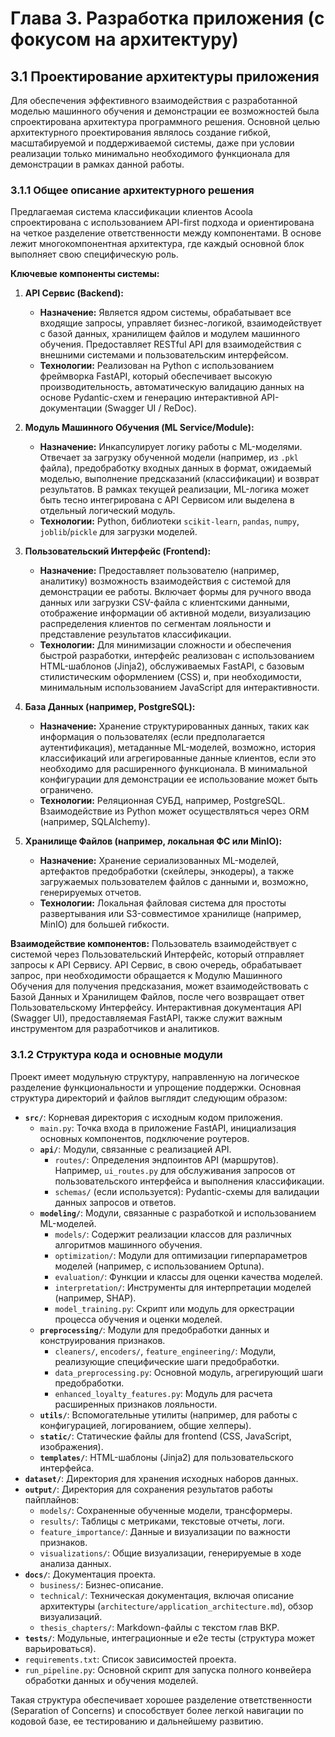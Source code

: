 # Глава 3. Разработка приложения (с фокусом на архитектуру)

## 3.1 Проектирование архитектуры приложения

Для обеспечения эффективного взаимодействия с разработанной моделью машинного обучения и демонстрации ее возможностей была спроектирована архитектура программного решения. Основной целью архитектурного проектирования являлось создание гибкой, масштабируемой и поддерживаемой системы, даже при условии реализации только минимально необходимого функционала для демонстрации в рамках данной работы.

### 3.1.1 Общее описание архитектурного решения

Предлагаемая система классификации клиентов Acoola спроектирована с использованием API-first подхода и ориентирована на четкое разделение ответственности между компонентами. В основе лежит многокомпонентная архитектура, где каждый основной блок выполняет свою специфическую роль.

**Ключевые компоненты системы:**

1.  **API Сервис (Backend):**
    *   **Назначение:** Является ядром системы, обрабатывает все входящие запросы, управляет бизнес-логикой, взаимодействует с базой данных, хранилищем файлов и модулем машинного обучения. Предоставляет RESTful API для взаимодействия с внешними системами и пользовательским интерфейсом.
    *   **Технологии:** Реализован на Python с использованием фреймворка FastAPI, который обеспечивает высокую производительность, автоматическую валидацию данных на основе Pydantic-схем и генерацию интерактивной API-документации (Swagger UI / ReDoc).

2.  **Модуль Машинного Обучения (ML Service/Module):**
    *   **Назначение:** Инкапсулирует логику работы с ML-моделями. Отвечает за загрузку обученной модели (например, из `.pkl` файла), предобработку входных данных в формат, ожидаемый моделью, выполнение предсказаний (классификации) и возврат результатов. В рамках текущей реализации, ML-логика может быть тесно интегрирована с API Сервисом или выделена в отдельный логический модуль.
    *   **Технологии:** Python, библиотеки `scikit-learn`, `pandas`, `numpy`, `joblib`/`pickle` для загрузки моделей.

3.  **Пользовательский Интерфейс (Frontend):**
    *   **Назначение:** Предоставляет пользователю (например, аналитику) возможность взаимодействия с системой для демонстрации ее работы. Включает формы для ручного ввода данных или загрузки CSV-файла с клиентскими данными, отображение информации об активной модели, визуализацию распределения клиентов по сегментам лояльности и представление результатов классификации.
    *   **Технологии:** Для минимизации сложности и обеспечения быстрой разработки, интерфейс реализован с использованием HTML-шаблонов (Jinja2), обслуживаемых FastAPI, с базовым стилистическим оформлением (CSS) и, при необходимости, минимальным использованием JavaScript для интерактивности.

4.  **База Данных (например, PostgreSQL):**
    *   **Назначение:** Хранение структурированных данных, таких как информация о пользователях (если предполагается аутентификация), метаданные ML-моделей, возможно, история классификаций или агрегированные данные клиентов, если это необходимо для расширенного функционала. В минимальной конфигурации для демонстрации ее использование может быть ограничено.
    *   **Технологии:** Реляционная СУБД, например, PostgreSQL. Взаимодействие из Python может осуществляться через ORM (например, SQLAlchemy).

5.  **Хранилище Файлов (например, локальная ФС или MinIO):**
    *   **Назначение:** Хранение сериализованных ML-моделей, артефактов предобработки (скейлеры, энкодеры), а также загружаемых пользователем файлов с данными и, возможно, генерируемых отчетов.
    *   **Технологии:** Локальная файловая система для простоты развертывания или S3-совместимое хранилище (например, MinIO) для большей гибкости.

**Взаимодействие компонентов:**
Пользователь взаимодействует с системой через Пользовательский Интерфейс, который отправляет запросы к API Сервису. API Сервис, в свою очередь, обрабатывает запрос, при необходимости обращается к Модулю Машинного Обучения для получения предсказания, может взаимодействовать с Базой Данных и Хранилищем Файлов, после чего возвращает ответ Пользовательскому Интерфейсу. Интерактивная документация API (Swagger UI), предоставляемая FastAPI, также служит важным инструментом для разработчиков и аналитиков.

### 3.1.2 Структура кода и основные модули

Проект имеет модульную структуру, направленную на логическое разделение функциональности и упрощение поддержки. Основная структура директорий и файлов выглядит следующим образом:

*   **`src/`**: Корневая директория с исходным кодом приложения.
    *   `main.py`: Точка входа в приложение FastAPI, инициализация основных компонентов, подключение роутеров.
    *   **`api/`**: Модули, связанные с реализацией API.
        *   `routes/`: Определения эндпоинтов API (маршрутов). Например, `ui_routes.py` для обслуживания запросов от пользовательского интерфейса и выполнения классификации.
        *   `schemas/` (если используется): Pydantic-схемы для валидации данных запросов и ответов.
    *   **`modeling/`**: Модули, связанные с разработкой и использованием ML-моделей.
        *   `models/`: Содержит реализации классов для различных алгоритмов машинного обучения.
        *   `optimization/`: Модули для оптимизации гиперпараметров моделей (например, с использованием Optuna).
        *   `evaluation/`: Функции и классы для оценки качества моделей.
        *   `interpretation/`: Инструменты для интерпретации моделей (например, SHAP).
        *   `model_training.py`: Скрипт или модуль для оркестрации процесса обучения и оценки моделей.
    *   **`preprocessing/`**: Модули для предобработки данных и конструирования признаков.
        *   `cleaners/`, `encoders/`, `feature_engineering/`: Модули, реализующие специфические шаги предобработки.
        *   `data_preprocessing.py`: Основной модуль, агрегирующий шаги предобработки.
        *   `enhanced_loyalty_features.py`: Модуль для расчета расширенных признаков лояльности.
    *   **`utils/`**: Вспомогательные утилиты (например, для работы с конфигурацией, логированием, общие хелперы).
    *   **`static/`**: Статические файлы для frontend (CSS, JavaScript, изображения).
    *   **`templates/`**: HTML-шаблоны (Jinja2) для пользовательского интерфейса.
*   **`dataset/`**: Директория для хранения исходных наборов данных.
*   **`output/`**: Директория для сохранения результатов работы пайплайнов:
    *   `models/`: Сохраненные обученные модели, трансформеры.
    *   `results/`: Таблицы с метриками, текстовые отчеты, логи.
    *   `feature_importance/`: Данные и визуализации по важности признаков.
    *   `visualizations/`: Общие визуализации, генерируемые в ходе анализа данных.
*   **`docs/`**: Документация проекта.
    *   `business/`: Бизнес-описание.
    *   `technical/`: Техническая документация, включая описание архитектуры (`architecture/application_architecture.md`), обзор визуализаций.
    *   `thesis_chapters/`: Markdown-файлы с текстом глав ВКР.
*   **`tests/`**: Модульные, интеграционные и e2e тесты (структура может варьироваться).
*   `requirements.txt`: Список зависимостей проекта.
*   `run_pipeline.py`: Основной скрипт для запуска полного конвейера обработки данных и обучения моделей.

Такая структура обеспечивает хорошее разделение ответственности (Separation of Concerns) и способствует более легкой навигации по кодовой базе, ее тестированию и дальнейшему развитию. 